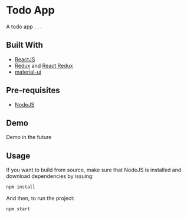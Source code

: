 # Todo App

A todo app . . .

## Built With

- [ReactJS](https://reactjs.org)
- [Redux](https://redux.js.org/) and [React Redux](https://react-redux.js.org/)
- [material-ui](https://material-ui.com/)

## Pre-requisites

- [NodeJS](https://nodejs.org)

## Demo

Demo in the future

## Usage

If you want to build from source, make sure that NodeJS is installed and download dependencies by issuing:

```bash
npm install
```

And then, to run the project:

```bash
npm start
```